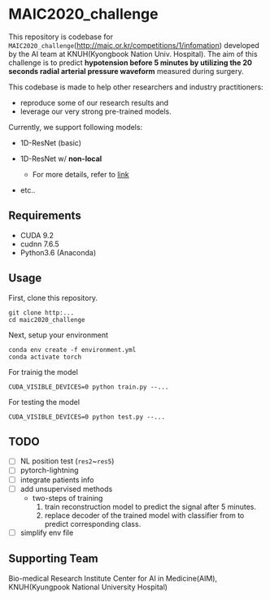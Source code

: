 # MAIC2020_challenge

This repository is codebase for `MAIC2020_challenge`(http://maic.or.kr/competitions/1/infomation) developed by the AI team at KNUH(Kyongbook Nation Univ. Hospital). The aim of this challenge is to predict **hypotension before 5 minutes by utilizing the 20 seconds radial arterial pressure waveform** measured during surgery.

This codebase is made to help other researchers and industry practitioners:

- reproduce some of our research results and
- leverage our very strong pre-trained models.

Currently, we support following models:

- 1D-ResNet (basic)
- 1D-ResNet w/ **non-local**

  - For more details, refer to [link](models/non_local/README.md)

- etc..

## Requirements

- CUDA 9.2
- cudnn 7.6.5
- Python3.6 (Anaconda)

## Usage

First, clone this repository.

```
git clone http:...
cd maic2020_challenge
```

Next, setup your environment

```
conda env create -f environment.yml
conda activate torch
```

For trainig the model

```
CUDA_VISIBLE_DEVICES=0 python train.py --...
```

For testing the model

```
CUDA_VISIBLE_DEVICES=0 python test.py --...
```

## TODO

- [ ] NL position test (`res2`~`res5`)
- [ ] pytorch-lightning
- [ ] integrate patients info
- [ ] add unsupervised methods
  - two-steps of training
    1. train reconstruction model to predict the signal after 5 minutes.
    2. replace decoder of the trained model with classifier from to predict corresponding class.
- [ ] simplify env file

## Supporting Team

Bio-medical Research Institute Center for AI in Medicine(AIM), KNUH(Kyungpook National University Hospital)
